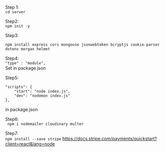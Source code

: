 Step 1:  
``` cd server ```

Step2:  
``` npm init -y ```

Step3:  
```
npm install express cors mongoose jsonwebtoken bcryptjs cookie-parser dotenv morgan helmet 
```

Step4:     
``` "type" : "module", ```  
Set in package.json

Step5:  
``` 
"scripts": {
    "start": "node index.js",
    "dev": "nodemon index.js"
},  
```  
in package.json

Step6:  
``` npm i nodemailer cloudinary multer```


Step7:   
```npm install --save stripe```
https://docs.stripe.com/payments/quickstart?client=react&lang=node


